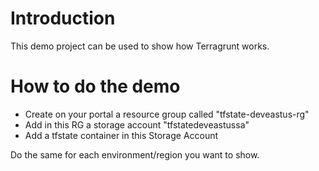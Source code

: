 # Introduction

This demo project can be used to show how Terragrunt works.

# How to do the demo

- Create on your portal a resource group called "tfstate-deveastus-rg"
- Add in this RG a storage account "tfstatedeveastussa"
- Add a tfstate container in this Storage Account

Do the same for each environment/region you want to show.